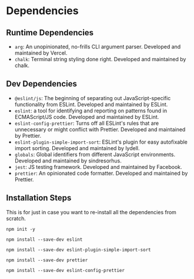 # Dependencies

## Runtime Dependencies

- `arg`: An unopinionated, no-frills CLI argument parser.
  Developed and maintained by Vercel.
- `chalk`: Terminal string styling done right.
  Developed and maintained by chalk.

## Dev Dependencies

- `@eslint/js`: The beginning of separating out
  JavaScript-specific functionality from ESLint.
  Developed and maintained by ESLint.
- `eslint`: a tool for identifying and reporting on patterns
  found in ECMAScript/JS code.
  Developed and maintained by ESLint.
- `eslint-config-prettier`: Turns off all ESLint's rules
  that are unnecessary or might conflict with Prettier.
  Developed and maintained by Prettier.
- `eslint-plugin-simple-import-sort`: ESLint's plugin for
  easy autofixable import sorting.
  Developed and maintained by lydell.
- `globals`: Global identifiers from  different JavaScript environments.
  Developed and maintained by sindresorhus.
- `jest`: JS testing framework.
  Developed and maintained by Facebook.
- `prettier`: An opinionated code formatter.
  Developed and maintained by Prettier.

## Installation Steps

This is for just in case you want to re-install all the dependencies from scratch.

`npm init -y`

`npm install --save-dev eslint`

`npm install --save-dev eslint-plugin-simple-import-sort`

`npm install --save-dev prettier`

`npm install --save-dev eslint-config-prettier`
